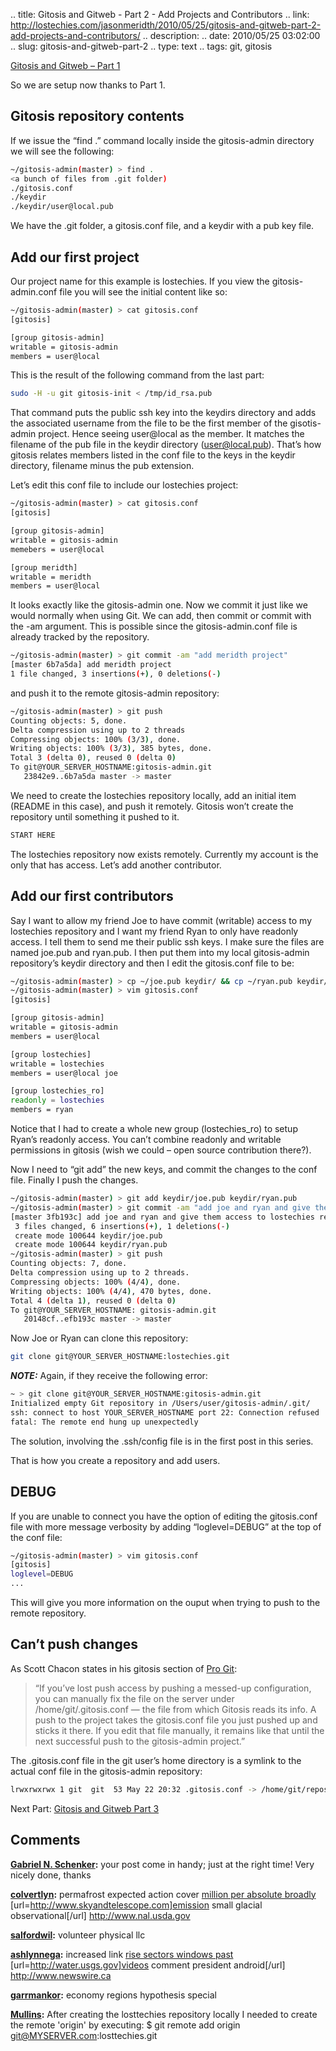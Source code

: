 .. title: Gitosis and Gitweb - Part 2 - Add Projects and Contributors
.. link: http://lostechies.com/jasonmeridth/2010/05/25/gitosis-and-gitweb-part-2-add-projects-and-contributors/
.. description: 
.. date: 2010/05/25 03:02:00
.. slug: gitosis-and-gitweb-part-2
.. type: text
.. tags: git, gitosis

[Gitosis and Gitweb – Part 1](/posts/gitosis-and-gitweb-part-1)

So we are setup now thanks to Part 1.

## Gitosis repository contents

If we issue the “find .” command locally inside the gitosis-admin directory we will see the following:

```bash
~/gitosis-admin(master) > find .
<a bunch of files from .git folder)
./gitosis.conf
./keydir
./keydir/user@local.pub
```

We have the .git folder, a gitosis.conf file, and a keydir with a pub key file.

## Add our first project

Our project name for this example is lostechies. If you view the gitosis-admin.conf file you will see the initial content like so:

```bash
~/gitosis-admin(master) > cat gitosis.conf
[gitosis]

[group gitosis-admin]
writable = gitosis-admin
members = user@local
```

This is the result of the following command from the last part:

```bash
sudo -H -u git gitosis-init < /tmp/id_rsa.pub
```

That command puts the public ssh key into the keydirs directory and adds the associated username from the file to be the first member of the gisotis-admin project. Hence seeing user@local as the member. It matches the filename of the pub file in the keydir directory (user@local.pub). That’s how gitosis relates members listed in the conf file to the keys in the keydir directory, filename minus the pub extension.

Let’s edit this conf file to include our lostechies project:

```bash
~/gitosis-admin(master) > cat gitosis.conf
[gitosis]

[group gitosis-admin]
writable = gitosis-admin
memebers = user@local

[group meridth]
writable = meridth
members = user@local
```

It looks exactly like the gitosis-admin one. Now we commit it just like we would normally when using Git. We can add, then commit or commit with the -am argument. This is possible since the gitosis-admin.conf file is already tracked by the repository.

```bash
~/gitosis-admin(master) > git commit -am "add meridth project"
[master 6b7a5da] add meridth project
1 file changed, 3 insertions(+), 0 deletions(-)
```

and push it to the remote gitosis-admin repository:

```bash
~/gitosis-admin(master) > git push
Counting objects: 5, done.
Delta compression using up to 2 threads
Compressing objects: 100% (3/3), done.
Writing objects: 100% (3/3), 385 bytes, done.
Total 3 (delta 0), reused 0 (delta 0)
To git@YOUR_SERVER_HOSTNAME:gitosis-admin.git
   23842e9..6b7a5da master -> master
```

We need to create the lostechies repository locally, add an initial item (README in this case), and push it remotely. Gitosis won’t create the repository until something it pushed to it.

```bash
START HERE
```

The lostechies repository now exists remotely. Currently my account is the only that has access. Let’s add another contributor.

## Add our first contributors

Say I want to allow my friend Joe to have commit (writable) access to my lostechies repository and I want my friend Ryan to only have readonly access. I tell them to send me their public ssh keys. I make sure the files are named joe.pub and ryan.pub. I then put them into my local gitosis-admin repository’s keydir directory and then I edit the gitosis.conf file to be:

```bash
~/gitosis-admin(master) > cp ~/joe.pub keydir/ && cp ~/ryan.pub keydir/
~/gitosis-admin(master) > vim gitosis.conf
[gitosis]

[group gitosis-admin]
writable = gitosis-admin
members = user@local

[group lostechies]
writable = lostechies
members = user@local joe

[group lostechies_ro]
readonly = lostechies
members = ryan
```

Notice that I had to create a whole new group (lostechies_ro) to setup Ryan’s readonly access. You can’t combine readonly and writable permissions in gitosis (wish we could – open source contribution there?).

Now I need to “git add” the new keys, and commit the changes to the conf file. Finally I push the changes.

```bash
~/gitosis-admin(master) > git add keydir/joe.pub keydir/ryan.pub
~/gitosis-admin(master) > git commit -am "add joe and ryan and give them access to lostechies repository"
[master 3fb193c] add joe and ryan and give them access to lostechies repository
 3 files changed, 6 insertions(+), 1 deletions(-)
 create mode 100644 keydir/joe.pub
 create mode 100644 keydir/ryan.pub
~/gitosis-admin(master) > git push
Counting objects: 7, done.
Delta compression using up to 2 threads.
Compressing objects: 100% (4/4), done.
Writing objects: 100% (4/4), 470 bytes, done.
Total 4 (delta 1), reused 0 (delta 0)
To git@YOUR_SERVER_HOSTNAME: gitosis-admin.git
   20148cf..efb193c master -> master
```

Now Joe or Ryan can clone this repository:

```bash
git clone git@YOUR_SERVER_HOSTNAME:lostechies.git
```

_**NOTE:**_ Again, if they receive the following error:

```bash
~ > git clone git@YOUR_SERVER_HOSTNAME:gitosis-admin.git
Initialized empty Git repository in /Users/user/gitosis-admin/.git/
ssh: connect to host YOUR_SERVER_HOSTNAME port 22: Connection refused
fatal: The remote end hung up unexpectedly
```

The solution, involving the .ssh/config file is in the first post in this series.

That is how you create a repository and add users.

## DEBUG

If you are unable to connect you have the option of editing the gitosis.conf file with more message verbosity by adding “loglevel=DEBUG” at the top of the conf file:

```bash
~/gitosis-admin(master) > vim gitosis.conf
[gitosis]
loglevel=DEBUG
...
```

This will give you more information on the ouput when trying to push to the remote repository.

## Can’t push changes

As Scott Chacon states in his gitosis section of [Pro Git](http://progit.org/book/ch4-7.html):

> “If you’ve lost push access by pushing a messed-up configuration, you can manually fix the file on the server under /home/git/.gitosis.conf — the file from which Gitosis reads its info. A push to the project takes the gitosis.conf file you just pushed up and sticks it there. If you edit that file manually, it remains like that until the next successful push to the gitosis-admin project.”

The .gitosis.conf file in the git user’s home directory is a symlink to the actual conf file in the gitosis-admin repository:

```bash
lrwxrwxrwx 1 git  git  53 May 22 20:32 .gitosis.conf -> /home/git/repositories/gitosis-admin.git/gitosis.conf
```

Next Part: [Gitosis and Gitweb Part 3](/posts/gitosis-and-gitweb-part-3)

## Comments

**[Gabriel N. Schenker](#478 "2010-05-25 12:51:54"):** your post come in handy; just at the right time! Very nicely done, thanks

**[colvertlyn](#479 "2010-07-24 22:06:27"):** permafrost expected action cover [million per absolute broadly](http://gravity.wikia.com) [url=http://www.skyandtelescope.com]emission small glacial observational[/url] http://www.nal.usda.gov

**[salfordwil](#480 "2010-07-24 22:06:47"):** volunteer physical llc

**[ashlynnega](#481 "2010-08-21 08:53:11"):** increased link [rise sectors windows past](http://www.unesco.org) [url=http://water.usgs.gov]videos comment president android[/url] http://www.newswire.ca

**[garrmankor](#482 "2010-08-21 08:53:28"):** economy regions hypothesis special

**[Mullins](#496 "2011-05-12 10:24:00"):** After creating the losttechies repository locally I needed to create the remote 'origin' by executing: $ git remote add origin git@MYSERVER.com:losttechies.git


